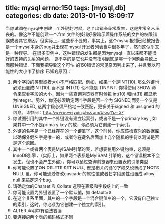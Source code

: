 title: mysql errno:150
tags: [mysql,db]
categories: db
date: 2013-01-10 18:09:17
---

当你试图在mysql中创建一个外键的时候，这个出错会经常发生，这是非常令人沮丧的。像这种不能创建一个.frm 文件的报错好像暗示着操作系统的文件的权限错误或者其它原因，但实际上，这些都不是的，事实上，这个mysql报错已经被报告是一个mysql本身的bug并出现在mysql 开发者列表当中很多年了，然而这似乎又是一种误导。 
在很多实例中，这种错误的发生都是因为mysql一直以来都不能很好的支持的关系的问题， 更不幸的是它也并没有指明到底是哪一个问题会导致上面那种错误，下面我把导致这个可怕 的150错误的常见原因列出来了，并且我以可能性的大小作了排序 
已知的原因： 
1.  两个字段的类型或者大小不严格匹配，例如，如果一个是INT(10), 那么外键也必须设置成INT(10), 而不是 INT(11) 也不能是 TINYINT. 你得使用 SHOW 命令来查看字段的大小，因为一些查询浏览器有时候把 int(10) 和int(11) 都显示为integer。另外，你还必须确定两个字段是否一个为 SIGNED,而另一个又是UNSIGNED, 这两字段必须严格地一致匹配，更多关于signed 和 unsigned 的信息，请参阅：http://www.verysimple.com/blog/?p=57 
2.  你试图引用的其中一个外键没有建立起索引，或者不是一个primary key , 如果其中一个不是primary key 的放，你必须为它创建一个索引。 
3.  外键的名字是一个已经存在的一个键值了，这个时候，你应该检查你的数据库以确保外健名字是唯一的，或者你在键名后面加上几个随机的字符以测试是否是这个原因。 
4.  其中一个或者两个表是MyISAM引擎的表，若想要使用外键约束，必须是InnoDB引擎，（实际上，如果两个表都是MyISAM 引擎的，这个错误根本不会发生，但也不会产生外键），你可以通过查询浏览器来设置表的引擎类型 
5.  你可能设置了ON DELETE SET NULL, 但是相关的键的字段又设置成了NOTS NULL 值。你可能通过修改cascade 的属性值或者把字段属性设置成 allow null 来搞定这个bug. 
6.  请确定你的Charset 和 Collate 选项在表级和字段级上的一致 
7.  你可能设置为外键设置了一个默认值，如 default=0 
8.  在这个关系里面，其中的一个字段是一个混合键值中的一个，它没有自己独立的索引，这时，你必须为它创建一个独立的索引。 
9.  ALTER 声明中有语法错误 
10. 要连接的两个表的编码格式不同

